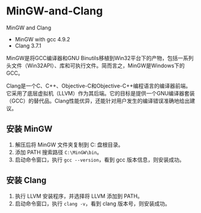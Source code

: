 # MinGW-and-Clang
MinGW and Clang

  - MinGW with gcc 4.9.2
  - Clang 3.7.1

MinGW是将GCC编译器和GNU Binutils移植到Win32平台下的产物，包括一系列头文件（Win32API）、库和可执行文件。简而言之，MinGW是Windows下的GCC。

Clang是一个C、C++、Objective-C和Objective-C++编程语言的编译器前端。它采用了底层虚拟机（LLVM）作为其后端。它的目标是提供一个GNU编译器套装（GCC）的替代品。Clang性能优异，还能针对用户发生的编译错误准确地给出建议。

## 安装 MinGW

  1. 解压后将 MinGW 文件夹复制到 C: 盘根目录。
  2. 添加 PATH 搜索路径 `C:\MinGW\bin`。
  3. 启动命令窗口，执行 `gcc --version`，看到 gcc 版本信息，则安装成功。

## 安装 Clang

  1. 执行 LLVM 安装程序，并选择将 LLVM 添加到 PATH。
  2. 启动命令窗口，执行 `clang -v`，看到 clang 版本号，则安装成功。
